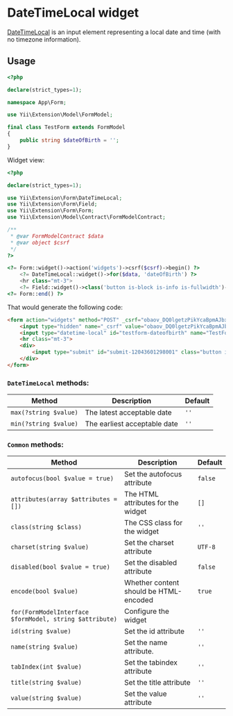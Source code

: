 # DateTimeLocal widget

[DateTimeLocal](https://www.w3.org/TR/2012/WD-html-markup-20120329/input.datetime-local.html#input.datetime-local) is an input element representing a local date and time (with no timezone information).

## Usage

```php
<?php

declare(strict_types=1);

namespace App\Form;

use Yii\Extension\Model\FormModel;

final class TestForm extends FormModel
{
    public string $dateOfBirth = '';
}
```

Widget view:

```php
<?php

declare(strict_types=1);

use Yii\Extension\Form\DateTimeLocal;
use Yii\Extension\Form\Field;
use Yii\Extension\Form\Form;
use Yii\Extension\Model\Contract\FormModelContract;

/**
 * @var FormModelContract $data
 * @var object $csrf
 */
?>

<?= Form::widget()->action('widgets')->csrf($csrf)->begin() ?>
    <?= DateTimeLocal::widget()->for($data, 'dateOfBirth') ?>
    <hr class="mt-3">
    <?= Field::widget()->class('button is-block is-info is-fullwidth')->submitButton()->value('Save') ?>
<?= Form::end() ?>
```

That would generate the following code:

```html
<form action="widgets" method="POST" _csrf="obaov_DQ0lgetzPikYcaBpmAJbx9qHmjNAm5f7ftWFHR2cSJw4OEDljYYJSh4nhU6vJm1zX3FfV-Q9go84ATOw==">
    <input type="hidden" name="_csrf" value="obaov_DQ0lgetzPikYcaBpmAJbx9qHmjNAm5f7ftWFHR2cSJw4OEDljYYJSh4nhU6vJm1zX3FfV-Q9go84ATOw==">
    <input type="datetime-local" id="testform-dateofbirth" name="TestForm[dateOfBirth]">
    <hr class="mt-3">
    <div>
        <input type="submit" id="submit-12043601298001" class="button is-block is-info is-fullwidth" name="submit-12043601298001" value="Save">
    </div>
</form>
```

### `DateTimeLocal` methods: 

| Method                | Description                  | Default |
|-----------------------|------------------------------|---------|
| `max(?string $value)` | The latest acceptable date   | `''`    |
| `min(?string $value)` | The earliest acceptable date | `''`    |

### `Common` methods:

| Method                                                  | Description                            | Default |
|---------------------------------------------------------|----------------------------------------|---------|
| `autofocus(bool $value = true)`                         | Set the autofocus attribute            | `false` |
| `attributes(array $attributes = [])`                    | The HTML attributes for the widget     | `[]`    |
| `class(string $class)`                                  | The CSS class for the widget           | `''`    |
| `charset(string $value)`                                | Set the charset attribute              | `UTF-8` |
| `disabled(bool $value = true)`                          | Set the disabled attribute             | `false` |
| `encode(bool $value)`                                   | Whether content should be HTML-encoded | `true`  |
| `for(FormModelInterface $formModel, string $attribute)` | Configure the widget                   |         |
| `id(string $value)`                                     | Set the id attribute                   | `''`    |
| `name(string $value)`                                   | Set the name attribute.                | `''`    |
| `tabIndex(int $value)`                                  | Set the tabindex attribute             | `''`    |
| `title(string $value)`                                  | Set the title attribute                | `''`    |
| `value(string $value)`                                  | Set the value attribute                | `''`    |
